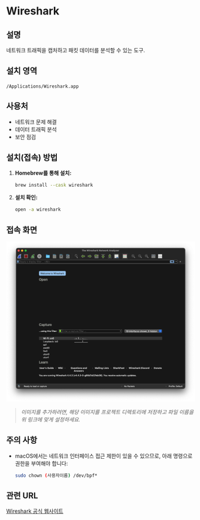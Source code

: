# Wireshark

## 설명
네트워크 트래픽을 캡처하고 패킷 데이터를 분석할 수 있는 도구.

## 설치 영역
`/Applications/Wireshark.app`

## 사용처
- 네트워크 문제 해결
- 데이터 트래픽 분석
- 보안 점검

## 설치(접속) 방법
1. **Homebrew를 통해 설치:**
   ```bash
   brew install --cask wireshark
   ```
2. **설치 확인:**
   ```bash
   open -a wireshark
   ```

## 접속 화면
![접속 화면 설명](Wireshark.png)

> *이미지를 추가하려면, 해당 이미지를 프로젝트 디렉토리에 저장하고 파일 이름을 위 링크에 맞게 설정하세요.*

## 주의 사항
- macOS에서는 네트워크 인터페이스 접근 제한이 있을 수 있으므로, 아래 명령으로 권한을 부여해야 합니다:
   ```bash
   sudo chown (사용자이름) /dev/bpf*
   ```

## 관련 URL
[Wireshark 공식 웹사이트](https://www.wireshark.org/)
